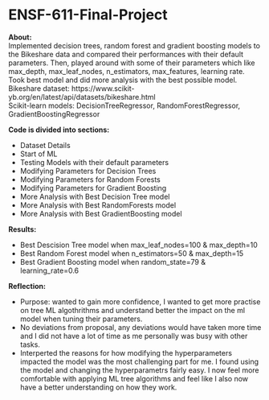 # ENSF-611-Final-Project

**About:**<br>
Implemented decision trees, random forest and gradient boosting models to the Bikeshare data and compared their performances with their default parameters. Then, played around with some of their parameters which like max_depth, max_leaf_nodes, n_estimators, max_features, learning rate. Took best model and did more analysis with the best possible model.<br>
Bikeshare dataset: https://www.scikit- yb.org/en/latest/api/datasets/bikeshare.html<br>
Scikit-learn models: DecisionTreeRegressor, RandomForestRegressor, GradientBoostingRegressor

**Code is divided into sections:**
* Dataset Details
* Start of ML
* Testing Models with their default parameters
* Modifying Parameters for Decision Trees
* Modifying Parameters for Random Forests
* Modifying Parameters for Gradient Boosting
* More Analysis with Best Decision Tree model
* More Analysis with Best RandomForests model
* More Analysis with Best GradientBoosting model

**Results:**
* Best Descision Tree model when max_leaf_nodes=100 & max_depth=10
* Best Random Forest model when n_estimators=50 & max_depth=15
* Best Gradient Boosting model when random_state=79 & learning_rate=0.6

**Reflection:**
* Purpose: wanted to gain more confidence, I wanted to get more practise on tree ML algothrithms and understand better the impact on the ml model when tuning their parameters.
* No deviations from proposal, any deviations would have taken more time and I did not have a lot of time as me personally was busy with other tasks.
* Interperted the reasons for how modifying the hyperparameters impacted the model was the most challenging part for me. I found using the model and changing the hyperparametrs fairly easy. I now feel more comfortable with applying ML tree algorithms and feel like I also now have a better understanding on how they work.

